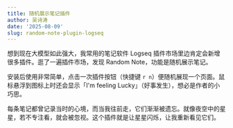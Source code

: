 ```yaml
---
title: 随机展示笔记插件
author: 吴诗涛
date: '2025-08-09'
slug: random-note-plugin-logseq
---
```


想到现在大模型如此强大，我常用的笔记软件 Logseq 插件市场里边肯定会新增很多插件。逛了一遍插件市场，发现 Random Note，功能是随机展示笔记。

安装后使用非常简单，点击一次插件按钮（快捷键 `r n`）便随机展现一个页面。鼠标悬浮到图标上时还会显示「I'm feeling Lucky」（好事发生），想必是作者的小巧思。

每条笔记都曾记录当时的心境，而当我往前走，它们渐渐被遗忘。就像夜空中的星星，若不专注看，就会被忽视。这个插件就是让星星闪烁，让我重新看见它们。
